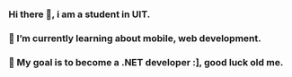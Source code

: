 ### Hi there 👋, i am a student in UIT.

### 🔎 I’m currently learning about mobile, web development.
### 🎯 My goal is to become a .NET developer :], good luck old me.

<!--
**Tkhangds/Tkhangds** is a ✨ _special_ ✨ repository because its `README.md` (this file) appears on your GitHub profile.

Here are some ideas to get you started:

- 🔭 I’m currently working on ...
- 🌱 I’m currently learning ...
- 👯 I’m looking to collaborate on ...
- 🤔 I’m looking for help with ...
- 💬 Ask me about ...
- 📫 How to reach me: ...
- 😄 Pronouns: ...
- ⚡ Fun fact: ...
-->
